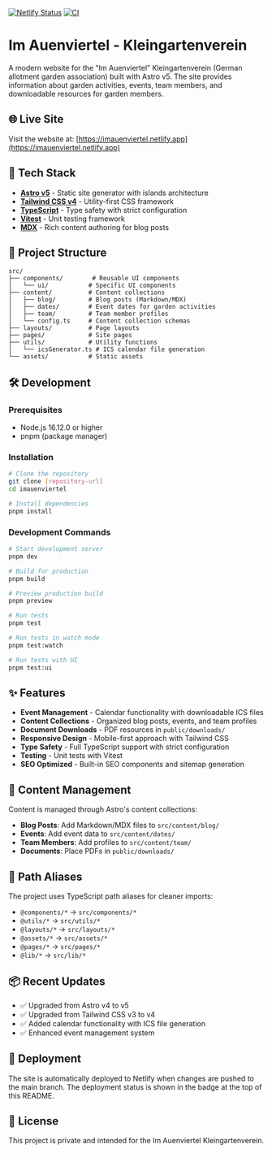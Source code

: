 [![Netlify Status](https://api.netlify.com/api/v1/badges/01b8dcc7-da91-408e-b351-3621303bb4e9/deploy-status)](https://app.netlify.com/sites/imauenviertel/deploys)
[![CI](https://github.com/5ebastianFinkel/imauenviertel/actions/workflows/ci.yml/badge.svg)](https://github.com/5ebastianFinkel/imauenviertel/actions/workflows/ci.yml)

# Im Auenviertel - Kleingartenverein

A modern website for the "Im Auenviertel" Kleingartenverein (German allotment garden association) built with Astro v5. The site provides information about garden activities, events, team members, and downloadable resources for garden members.

## 🌐 Live Site

Visit the website at: [https://imauenviertel.netlify.app](https://imauenviertel.netlify.app)

## 🚀 Tech Stack

- **[Astro v5](https://astro.build/)** - Static site generator with islands architecture
- **[Tailwind CSS v4](https://tailwindcss.com/)** - Utility-first CSS framework
- **[TypeScript](https://www.typescriptlang.org/)** - Type safety with strict configuration
- **[Vitest](https://vitest.dev/)** - Unit testing framework
- **[MDX](https://mdxjs.com/)** - Rich content authoring for blog posts

## 📁 Project Structure

```
src/
├── components/        # Reusable UI components
│   └── ui/           # Specific UI components
├── content/          # Content collections
│   ├── blog/         # Blog posts (Markdown/MDX)
│   ├── dates/        # Event dates for garden activities
│   ├── team/         # Team member profiles
│   └── config.ts     # Content collection schemas
├── layouts/          # Page layouts
├── pages/            # Site pages
├── utils/            # Utility functions
│   └── icsGenerator.ts # ICS calendar file generation
└── assets/           # Static assets
```

## 🛠️ Development

### Prerequisites

- Node.js 16.12.0 or higher
- pnpm (package manager)

### Installation

```bash
# Clone the repository
git clone [repository-url]
cd imauenviertel

# Install dependencies
pnpm install
```

### Development Commands

```bash
# Start development server
pnpm dev

# Build for production
pnpm build

# Preview production build
pnpm preview

# Run tests
pnpm test

# Run tests in watch mode
pnpm test:watch

# Run tests with UI
pnpm test:ui
```

## ✨ Features

- **Event Management** - Calendar functionality with downloadable ICS files
- **Content Collections** - Organized blog posts, events, and team profiles
- **Document Downloads** - PDF resources in `public/downloads/`
- **Responsive Design** - Mobile-first approach with Tailwind CSS
- **Type Safety** - Full TypeScript support with strict configuration
- **Testing** - Unit tests with Vitest
- **SEO Optimized** - Built-in SEO components and sitemap generation

## 📝 Content Management

Content is managed through Astro's content collections:

- **Blog Posts**: Add Markdown/MDX files to `src/content/blog/`
- **Events**: Add event data to `src/content/dates/`
- **Team Members**: Add profiles to `src/content/team/`
- **Documents**: Place PDFs in `public/downloads/`

## 🔧 Path Aliases

The project uses TypeScript path aliases for cleaner imports:

- `@components/*` → `src/components/*`
- `@utils/*` → `src/utils/*`
- `@layouts/*` → `src/layouts/*`
- `@assets/*` → `src/assets/*`
- `@pages/*` → `src/pages/*`
- `@lib/*` → `src/lib/*`

## 📦 Recent Updates

- ✅ Upgraded from Astro v4 to v5
- ✅ Upgraded from Tailwind CSS v3 to v4
- ✅ Added calendar functionality with ICS file generation
- ✅ Enhanced event management system

## 🚀 Deployment

The site is automatically deployed to Netlify when changes are pushed to the main branch. The deployment status is shown in the badge at the top of this README.

## 📄 License

This project is private and intended for the Im Auenviertel Kleingartenverein.
